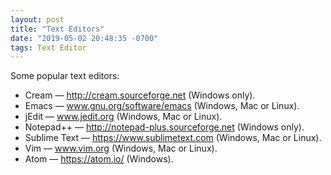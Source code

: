 ```yaml
---
layout: post
title: "Text Editors"
date: "2019-05-02 20:48:35 -0700"
tags: Text Editor
---
```


Some popular text editors:

- Cream — http://cream.sourceforge.net (Windows only).
- Emacs — www.gnu.org/software/emacs (Windows, Mac or Linux).
- jEdit — www.jedit.org (Windows, Mac or Linux).
- Notepad++ — http://notepad-plus.sourceforge.net (Windows only).
- Sublime Text — https://www.sublimetext.com (Windows, Mac or Linux).
- Vim — www.vim.org (Windows, Mac or Linux).
- Atom — https://atom.io/ (Windows).
